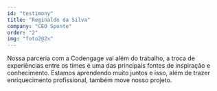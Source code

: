 ```yaml
---
id: "testimony"
title: "Reginaldo da Silva"
company: "CEO Sponte"
order: "2"
img: "foto2@2x"
---
```

Nossa parceria com a Codengage vai além do trabalho, a troca de experiências entre os times é uma das principais fontes de inspiração e conhecimento. Estamos aprendendo muito juntos e isso, além de trazer enriquecimento profissional, também move nosso projeto.